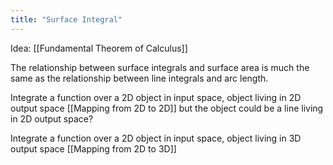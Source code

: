 ```yaml
---
title: "Surface Integral"
---
```

Idea: [[Fundamental Theorem of Calculus]]


The relationship between surface integrals and surface area is much the same as the relationship between line integrals and arc length.

Integrate a function over a 2D object in input space, object living in 2D output space
[[Mapping from 2D to 2D]]
but the object could be a line living in 2D output space?

Integrate a function over a 2D object in input space, object living in 3D output space
[[Mapping from 2D to 3D]]

